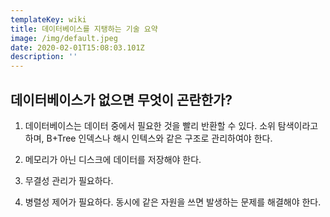 ```yaml
---
templateKey: wiki
title: 데이터베이스를 지탱하는 기술 요약
image: /img/default.jpeg
date: 2020-02-01T15:08:03.101Z
description: ''
---
```

## 데이터베이스가 없으면 무엇이 곤란한가?

1. 데이터베이스는 데이터 중에서 필요한 것을 빨리 반환할 수 있다. 소위 탐색이라고 하며, B+Tree 인덱스나 해시 인텍스와 같은 구조로 관리하여야 한다.

2. 메모리가 아닌 디스크에 데이터를 저장해야 한다.

3. 무결성 관리가 필요하다.

4. 병렬성 제어가 필요하다. 동시에 같은 자원을 쓰면 발생하는 문제를 해결해야 한다.
